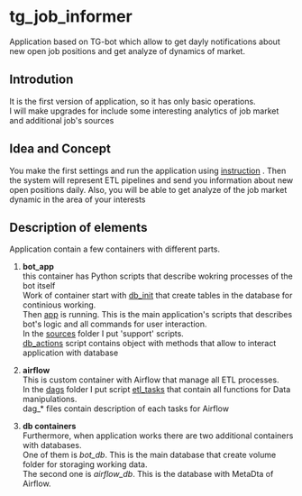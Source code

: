 # tg_job_informer

Application based on TG-bot which allow to get dayly notifications about new open job positions and get analyze of dynamics of market.

## Introdution

It is the first version of application, so it has only basic operations.
\
I will make upgrades for include some interesting analytics of job market and additional job's sources

## Idea and Concept

You make the first settings and run the application using [instruction](./instuction.md) . Then the system will represent ETL pipelines and send you information about new open positions daily. Also, you will be able to get analyze of the job market dynamic in the area of your interests

## Description of elements

Application contain a few containers with different parts.

1. **bot_app**
\
this container has Python scripts that describe wokring processes of the bot itself
\
Work of container start with [db_init](./bot_app/app/db_init.py) that create tables in the database for continious working.
\
Then [app](./bot_app/app/app.py) is running. This is the main application's scripts that describes bot's logic and all commands for user interaction.
\
In the [sources](./bot_app/app/sources/) folder I put 'support' scripts.
\
[db_actions](./bot_app/app/sources/db_actions.py) script contains object with methods that allow to interact application with database

2. **airflow**
\
This is custom container with Airflow that manage all ETL processes.
\
In the [dags](./airflow/dags/) folder I put script [etl_tasks](./airflow/dags/etl_tasks.py) that contain all functions for Data manipulations.
\
dag_* files contain description of each tasks for Airflow

3. **db containers**
\
Furthermore, when application works there are two additional containers with databases.
\
One of them is *bot_db*. This is the main database that create volume folder for storaging working data.
\
The second one is *airflow_db*. This is the database with MetaDta of Airflow.
